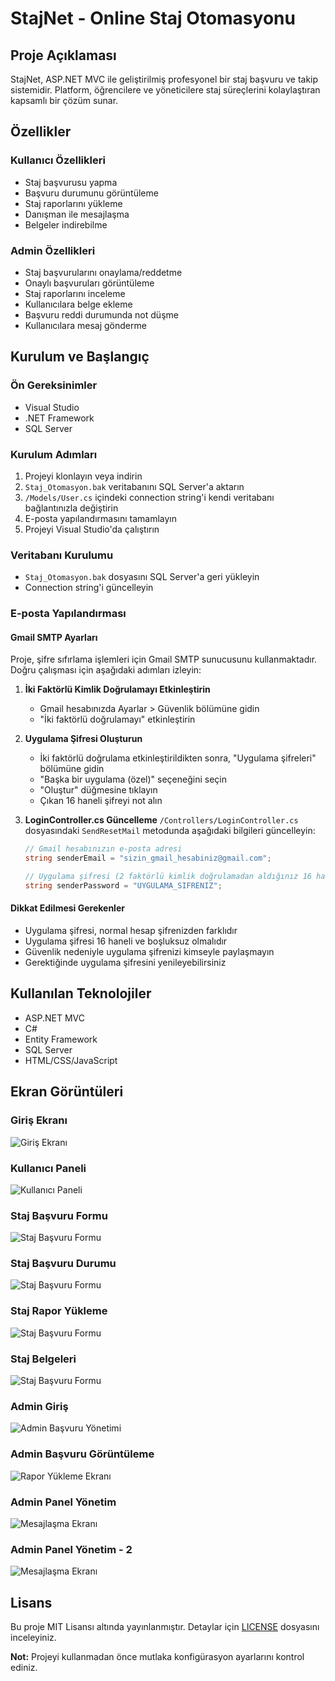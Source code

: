 # StajNet - Online Staj Otomasyonu

## Proje Açıklaması
StajNet, ASP.NET MVC ile geliştirilmiş profesyonel bir staj başvuru ve takip sistemidir. Platform, öğrencilere ve yöneticilere staj süreçlerini kolaylaştıran kapsamlı bir çözüm sunar.

## Özellikler

### Kullanıcı Özellikleri
- Staj başvurusu yapma
- Başvuru durumunu görüntüleme
- Staj raporlarını yükleme
- Danışman ile mesajlaşma
- Belgeler indirebilme

### Admin Özellikleri
- Staj başvurularını onaylama/reddetme
- Onaylı başvuruları görüntüleme
- Staj raporlarını inceleme
- Kullanıcılara belge ekleme
- Başvuru reddi durumunda not düşme
- Kullanıcılara mesaj gönderme

## Kurulum ve Başlangıç

### Ön Gereksinimler
- Visual Studio
- .NET Framework
- SQL Server

### Kurulum Adımları
1. Projeyi klonlayın veya indirin
2. `Staj_Otomasyon.bak` veritabanını SQL Server'a aktarın
3. `/Models/User.cs` içindeki connection string'i kendi veritabanı bağlantınızla değiştirin
4. E-posta yapılandırmasını tamamlayın
5. Projeyi Visual Studio'da çalıştırın

### Veritabanı Kurulumu
- `Staj_Otomasyon.bak` dosyasını SQL Server'a geri yükleyin
- Connection string'i güncelleyin

### E-posta Yapılandırması

#### Gmail SMTP Ayarları
Proje, şifre sıfırlama işlemleri için Gmail SMTP sunucusunu kullanmaktadır. Doğru çalışması için aşağıdaki adımları izleyin:

1. **İki Faktörlü Kimlik Doğrulamayı Etkinleştirin**
   - Gmail hesabınızda Ayarlar > Güvenlik bölümüne gidin
   - "İki faktörlü doğrulamayı" etkinleştirin

2. **Uygulama Şifresi Oluşturun**
   - İki faktörlü doğrulama etkinleştirildikten sonra, "Uygulama şifreleri" bölümüne gidin
   - "Başka bir uygulama (özel)" seçeneğini seçin
   - "Oluştur" düğmesine tıklayın
   - Çıkan 16 haneli şifreyi not alın

3. **LoginController.cs Güncelleme**
   `/Controllers/LoginController.cs` dosyasındaki `SendResetMail` metodunda aşağıdaki bilgileri güncelleyin:

   ```csharp
   // Gmail hesabınızın e-posta adresi
   string senderEmail = "sizin_gmail_hesabiniz@gmail.com";
   
   // Uygulama şifresi (2 faktörlü kimlik doğrulamadan aldığınız 16 haneli şifre)
   string senderPassword = "UYGULAMA_SIFRENIZ";
   ```

#### Dikkat Edilmesi Gerekenler
- Uygulama şifresi, normal hesap şifrenizden farklıdır
- Uygulama şifresi 16 haneli ve boşluksuz olmalıdır
- Güvenlik nedeniyle uygulama şifrenizi kimseyle paylaşmayın
- Gerektiğinde uygulama şifresini yenileyebilirsiniz

## Kullanılan Teknolojiler
- ASP.NET MVC
- C#
- Entity Framework
- SQL Server
- HTML/CSS/JavaScript

## Ekran Görüntüleri

### Giriş Ekranı
![Giriş Ekranı](screenshots/1.png)

### Kullanıcı Paneli
![Kullanıcı Paneli](screenshots/2.png)

### Staj Başvuru Formu
![Staj Başvuru Formu](screenshots/3.png)

### Staj Başvuru Durumu
![Staj Başvuru Formu](screenshots/4.png)

### Staj Rapor Yükleme
![Staj Başvuru Formu](screenshots/sc5.png)

### Staj Belgeleri
![Staj Başvuru Formu](screenshots/6.png)

### Admin Giriş
![Admin Başvuru Yönetimi](screenshots/a1.png)

### Admin Başvuru Görüntüleme
![Rapor Yükleme Ekranı](screenshots/a2.png)

### Admin Panel Yönetim
![Mesajlaşma Ekranı](screenshots/a3.png)

### Admin Panel Yönetim - 2
![Mesajlaşma Ekranı](screenshots/a4.png)

## Lisans
Bu proje MIT Lisansı altında yayınlanmıştır. Detaylar için [LICENSE](LICENSE) dosyasını inceleyiniz.

**Not:** Projeyi kullanmadan önce mutlaka konfigürasyon ayarlarını kontrol ediniz.
